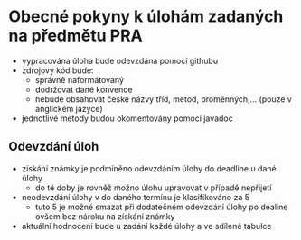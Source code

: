 # Obecné pokyny k úlohám zadaných na předmětu PRA

- vypracována úloha bude odevzdána pomocí githubu
- zdrojový kód bude:
  - správně naformátovaný
  - dodržovat dané konvence
  - nebude obsahovat české názvy tříd, metod, proměnných,... (pouze v anglickém jazyce)   
- jednotlivé metody budou okomentovány pomocí javadoc




## Odevzdání úloh
- získání známky je podmíněno odevzdáním úlohy do deadline u dané úlohy
  - do té doby je rovněž možno úlohu upravovat v případě nepřijetí 
- neodevzdání úlohy v do daného termínu je klasifikováno za 5
  - tuto 5 je možné smazat při dodatečném odevzdání úlohy po dealine ovšem bez nároku na získání známky 
- aktuální hodnocení bude u zadání každé úlohy a ve sdílené tabulce
